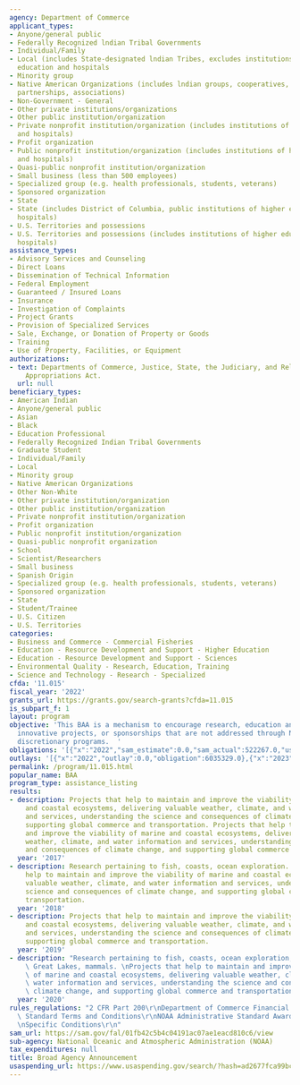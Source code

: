 ```yaml
---
agency: Department of Commerce
applicant_types:
- Anyone/general public
- Federally Recognized lndian Tribal Governments
- Individual/Family
- Local (includes State-designated lndian Tribes, excludes institutions of higher
  education and hospitals
- Minority group
- Native American Organizations (includes lndian groups, cooperatives, corporations,
  partnerships, associations)
- Non-Government - General
- Other private institutions/organizations
- Other public institution/organization
- Private nonprofit institution/organization (includes institutions of higher education
  and hospitals)
- Profit organization
- Public nonprofit institution/organization (includes institutions of higher education
  and hospitals)
- Quasi-public nonprofit institution/organization
- Small business (less than 500 employees)
- Specialized group (e.g. health professionals, students, veterans)
- Sponsored organization
- State
- State (includes District of Columbia, public institutions of higher education and
  hospitals)
- U.S. Territories and possessions
- U.S. Territories and possessions (includes institutions of higher education and
  hospitals)
assistance_types:
- Advisory Services and Counseling
- Direct Loans
- Dissemination of Technical Information
- Federal Employment
- Guaranteed / Insured Loans
- Insurance
- Investigation of Complaints
- Project Grants
- Provision of Specialized Services
- Sale, Exchange, or Donation of Property or Goods
- Training
- Use of Property, Facilities, or Equipment
authorizations:
- text: Departments of Commerce, Justice, State, the Judiciary, and Related Agencies
    Appropriations Act.
  url: null
beneficiary_types:
- American Indian
- Anyone/general public
- Asian
- Black
- Education Professional
- Federally Recognized Indian Tribal Governments
- Graduate Student
- Individual/Family
- Local
- Minority group
- Native American Organizations
- Other Non-White
- Other private institution/organization
- Other public institution/organization
- Private nonprofit institution/organization
- Profit organization
- Public nonprofit institution/organization
- Quasi-public nonprofit organization
- School
- Scientist/Researchers
- Small business
- Spanish Origin
- Specialized group (e.g. health professionals, students, veterans)
- Sponsored organization
- State
- Student/Trainee
- U.S. Citizen
- U.S. Territories
categories:
- Business and Commerce - Commercial Fisheries
- Education - Resource Development and Support - Higher Education
- Education - Resource Development and Support - Sciences
- Environmental Quality - Research, Education, Training
- Science and Technology - Research - Specialized
cfda: '11.015'
fiscal_year: '2022'
grants_url: https://grants.gov/search-grants?cfda=11.015
is_subpart_f: 1
layout: program
objective: 'This BAA is a mechanism to encourage research, education and outreach,
  innovative projects, or sponsorships that are not addressed through NOAA''s competitive
  discretionary programs.  '
obligations: '[{"x":"2022","sam_estimate":0.0,"sam_actual":522267.0,"usa_spending_actual":872130.0},{"x":"2023","sam_estimate":600000.0,"sam_actual":0.0,"usa_spending_actual":2079370.0},{"x":"2024","sam_estimate":660000.0,"sam_actual":0.0,"usa_spending_actual":7643395.0}]'
outlays: '[{"x":"2022","outlay":0.0,"obligation":6035329.0},{"x":"2023","outlay":45000.0,"obligation":369446.0},{"x":"2024","outlay":0.0,"obligation":2270246.0}]'
permalink: /program/11.015.html
popular_name: BAA
program_type: assistance_listing
results:
- description: Projects that help to maintain and improve the viability of marine
    and coastal ecosystems, delivering valuable weather, climate, and water information
    and services, understanding the science and consequences of climate change, and
    supporting global commerce and transportation. Projects that help to maintain
    and improve the viability of marine and coastal ecosystems, delivering valuable
    weather, climate, and water information and services, understanding the science
    and consequences of climate change, and supporting global commerce and transportation.
  year: '2017'
- description: Research pertaining to fish, coasts, ocean exploration.  Projects that
    help to maintain and improve the viability of marine and coastal ecosystems, delivering
    valuable weather, climate, and water information and services, understanding the
    science and consequences of climate change, and supporting global commerce and
    transportation.
  year: '2018'
- description: Projects that help to maintain and improve the viability of marine
    and coastal ecosystems, delivering valuable weather, climate, and water information
    and services, understanding the science and consequences of climate change, and
    supporting global commerce and transportation.
  year: '2019'
- description: "Research pertaining to fish, coasts, ocean exploration, weather, rivers,\
    \ Great Lakes, mammals. \nProjects that help to maintain and improve the viability\
    \ of marine and coastal ecosystems, delivering valuable weather, climate, and\
    \ water information and services, understanding the science and consequences of\
    \ climate change, and supporting global commerce and transportation."
  year: '2020'
rules_regulations: "2 CFR Part 200\r\nDepartment of Commerce Financial Assistance\
  \ Standard Terms and Conditions\r\nNOAA Administrative Standard Award Conditions\r\
  \nSpecific Conditions\r\n"
sam_url: https://sam.gov/fal/01fb42c5b4c04191ac07ae1eacd810c6/view
sub-agency: National Oceanic and Atmospheric Administration (NOAA)
tax_expenditures: null
title: Broad Agency Announcement
usaspending_url: https://www.usaspending.gov/search/?hash=ad2677fca99bc8aeaff605323e0679de
---
```

